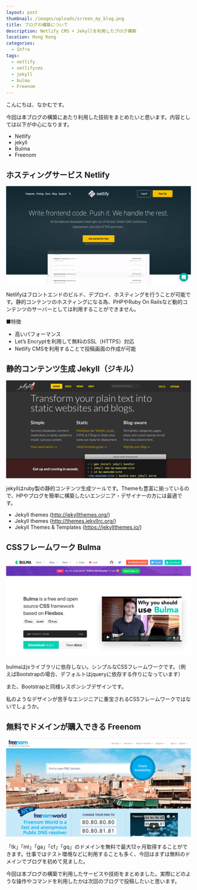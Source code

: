 ```yaml
---
layout: post
thumbnail: /images/uploads/screen_my_blog.png
title: ブログの構築について
description: Netlify CMS + Jekyllを利用したブログ構築
location: Hong Kong
categories:
  - Infra
tags:
  - netlify
  - netlifycms
  - jekyll
  - bulma
  - Freenom
---
```

こんにちは、なかむです。

今回は本ブログの構築にあたり利用した技術をまとめたいと思います。内容としては以下が中心になります。

* Netlify
* jekyll
* Bulma
* Freenom

## ホスティングサービス Netlify

![netlify](/images/uploads/screen_netlify.png)

Netlifyはフロントエンドのビルド、デプロイ、ホスティングを行うことが可能です。静的コンテンツのホスティングになる為、PHPやRuby On Railsなど動的コンテンツのサーバーとしては利用することができません。

■特徴

* 高いパフォーマンス
* Let’s Encryptを利用して無料のSSL（HTTPS）対応
* Netlify CMSを利用することで投稿画面の作成が可能

## 静的コンテンツ生成 Jekyll（ジキル）

![jekyll](/images/uploads/screen_jekyll.png)

jekyllはruby製の静的コンテンツ生成ツールです。Themeも豊富に揃っているので、HPやブログを簡単に構築したいエンジニア・デザイナーの方には最適です。

* Jekyll themes (<http://jekyllthemes.org/>)
* Jekyll themes (<http://themes.jekyllrc.org/>)
* Jekyll Themes & Templates (<https://jekyllthemes.io/>)

## CSSフレームワーク Bulma

![bulma](/images/uploads/screen_bulma.png)

bulmaはjsライブラリに依存しない。シンプルなCSSフレームワークです。（例えばBootstrapの場合、デフォルトはjqueryに依存する作りになっています）

また、Bootstrapと同様レスポンシブデザインです。

私のようなデザインが苦手なエンジニアに重宝されるCSSフレームワークではないでしょうか。

## 無料でドメインが購入できる Freenom

![freenom](/images/uploads/screen_freenom.png)

「tk」「ml」「ga」「cf」「gq」のドメインを無料で最大12ヶ月取得することができます。仕事ではテスト環境などに利用することも多く、今回はまずは無料のドメインでブログを初めて見ました。



今回は本ブログの構築で利用したサービスや技術をまとめました。実際にどのような操作やコマンドを利用したかは次回のブログで投稿したいと思います。
